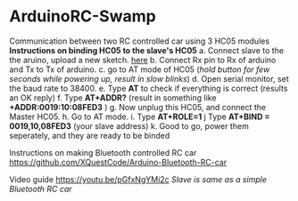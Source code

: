 # ArduinoRC-Swamp
Communication between two RC controlled car using 3 HC05 modules
**Instructions on binding HC05 to the slave's HC05**
a. Connect slave to the the aruino, upload a new sketch. [here](https://pastebin.com/WQsq0igT)
b. Connect Rx pin to Rx of arduino and Tx to Tx of arduino.
c. go to AT mode of HC05 (_hold button for few seconds while powering up, result in slow blinks_)
d. Open serial monitor, set the baud rate to 38400.
e. Type **AT** to check if everything is correct (results an OK reply)
f. Type **AT+ADDR?** (result in something like **+ADDR:0019:10:08FED3** )
g. Now unplug this HC05, and connect the Master HC05.
h. Go to AT mode.
i. Type **AT+ROLE=1**
j Type **AT+BIND = 0019,10,08FED3** (your slave address)
k. Good to go, power them seperately, and they are ready to be binded


Instructions on making Bluetooth controlled RC car
https://github.com/XQuestCode/Arduino-Bluetooth-RC-car

Video guide 
https://youtu.be/pGfxNgYMi2c
*Slave is same as a simple Bluetooth RC car*
